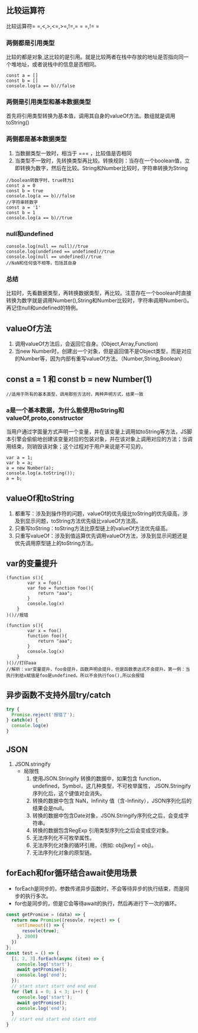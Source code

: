 ## 比较运算符
比较运算符= =,<,>,<=,>=,!=,= = =,!= =
### 两侧都是引用类型
比较的都是对象,这比较的是引用。就是比较两者在栈中存放的地址是否指向同一个堆地址，或者说栈中的信息是否相同。
```
const a = []
const b = []
console.log(a == b)//false
```
### 两侧是引用类型和基本数据类型
首先将引用类型转换为基本值，调用其自身的valueOf方法。数组就是调用toString()
### 两侧都是基本数据类型
1. 当数据类型一致时，相当于 === ，比较值是否相同
2. 当类型不一致时，先转换类型再比较。转换规则：当存在一个boolean值，立即转换为数字，然后在比较。String和Number比较时，字符串转换为String
```
//boolean转数字时，true转为1
const a = 0
const b = true
console.log(a == b)//false
//字符串转数字
const a = '1'
const b = 1
console.log(a == b)//true
```
### null和undefined
```
console.log(null == null)//true
console.log(undefined == undefined)//true
console.log(null == undefined)//true
//NaN和任何值不相等，包括其自身
```
### 总结
比较时，先看数据类型，再转换数据类型，再比较。注意存在一个boolean时直接转换为数字就是调用Number(),String和Number比较时，字符串调用Number()。再记住null和undefined的特例。


## valueOf方法
1. 调用valueOf方法后，会返回它自身。(Object,Array,Function)
2. 当new Number时，创建出一个对象，但是返回值不是Object类型，而是对应的Number等，因为内部有重写valueOf方法。（Number,String,Boolean）

## const a = 1 和 const b = new Number(1)
```
//适用于所有的基本类型，调用那些方法时，两种声明方式，结果一致
```
### a是一个基本数据，为什么能使用toString和valueOf,__proto__,constructor
当用户通过字面量方式声明一个变量，并在该变量上调用如toString等方法，JS脚本引擎会偷偷地创建该变量对应的包装对象，并在该对象上调用对应的方法；当调用结束，则销毁该对象；这个过程对于用户来说是不可见的，
```
var a = 1;
var b = a;
a = new Number(a);
console.log(a.toString());
a = b;
```

## valueOf和toString
1. 都重写：涉及到操作符的问题，valueOf的优先级比toString的优先级高，涉及到显示问题，toString方法优先级比valueOf方法高。
2.  只重写toString：toString方法比原型链上的valueOf方法优先级高。
3.  只重写valueOf：涉及到值运算优先调用valueOf方法，涉及到显示问题还是优先调用原型链上的toString方法。

## var的变量提升
```
(function s(){
        var x = foo()
        var foo = function foo(){
            return "aaa";
        }
        console.log(x)
    }
)()//报错

(function s(){
        var x = foo()
        function foo(){
            return "aaa";
        }
        console.log(x)
    }
)()//打印aaa
//解析：var变量提升，foo会提升，函数声明会提升，但是函数表达式不会提升。第一例：当执行到给x赋值是foo是undefined。所以不会执行foo(),所以会报错
```
## 异步函数不支持外层try/catch
```javascript
try {
  Promise.reject('报错了');
} catch(e) {
  console.log(e)
}
```
## JSON
1. JSON.stringify
   - 局限性
     1. 使用JSON.Stringify 转换的数据中，如果包含 function，undefined，Symbol，这几种类型，不可枚举属性， JSON.Stringify序列化后，这个键值对会消失。
     2. 转换的数据中包含 NaN，Infinity 值（含-Infinity），JSON序列化后的结果会是null。
     3. 转换的数据中包含Date对象，JSON.Stringify序列化之后，会变成字符串。
     4. 转换的数据包含RegExp 引用类型序列化之后会变成空对象。
     5. 无法序列化不可枚举属性。
     6. 无法序列化对象的循环引用，（例如: obj[key] = obj)。
     7. 无法序列化对象的原型链。

## forEach和for循环结合await使用场景
- forEach是同步的，参数传递异步函数时，不会等待异步的执行结束，而是同步的执行多次。
- for也是同步的，但是它会等待await的执行，然后再进行下一次的循环。
```javascript
const getPromise = (data) => {
  return new Promise((resovle, reject) => {
    setTimeout(() => {
      resovle(true);
    }, 2000)
  })
};
const test = () => {
  [1, 2, 3].forEach(async (item) => {
    console.log('start');
    await getPromise();
    console.log('end');
  });
  // start start start end end end
  for (let i = 0; i < 3; i++) {
    console.log('start');
    await getPromise();
    console.log('end');
  }
  // start end start end start end
}
```